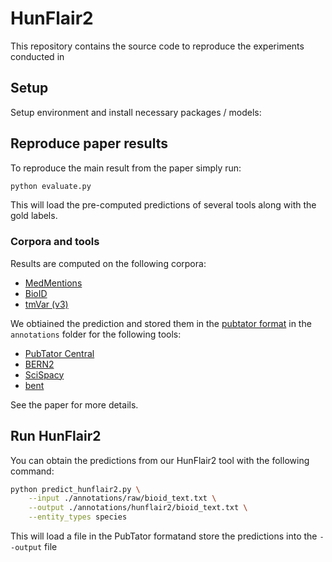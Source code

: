# HunFlair2

This repository contains the source code to reproduce the experiments conducted in

## Setup

Setup environment and install necessary packages / models:

## Reproduce paper results

To reproduce the main result from the paper simply run:

```bash
python evaluate.py
```

This will load the pre-computed predictions of several tools along with the gold labels.

### Corpora and tools

Results are computed on the following corpora:

- [MedMentions](https://github.com/chanzuckerberg/MedMentions)
- [BioID](https://biocreative.bioinformatics.udel.edu/resources/corpora/bcvi-bio-id-track/)
- [tmVar (v3)](https://github.com/ncbi/tmVar3/blob/main/README.md)

We obtiained the prediction and stored them in the [pubtator format](https://www.ncbi.nlm.nih.gov/CBBresearch/Lu/Demo/tmTools/Format.html)
in the `annotations` folder for the following tools:

- [PubTator Central](https://www.ncbi.nlm.nih.gov/research/pubtator/api.html)
- [BERN2](https://github.com/dmis-lab/BERN2)
- [SciSpacy](https://github.com/allenai/scispacy)
- [bent](https://github.com/lasigeBioTM/bent)

See the paper for more details.

## Run HunFlair2

You can obtain the predictions from our HunFlair2 tool with the following command:

```bash
python predict_hunflair2.py \
    --input ./annotations/raw/bioid_text.txt \
    --output ./annotations/hunflair2/bioid_text.txt \
    --entity_types species
```

This will load a file in the PubTator formatand store the predictions into the `--output` file
